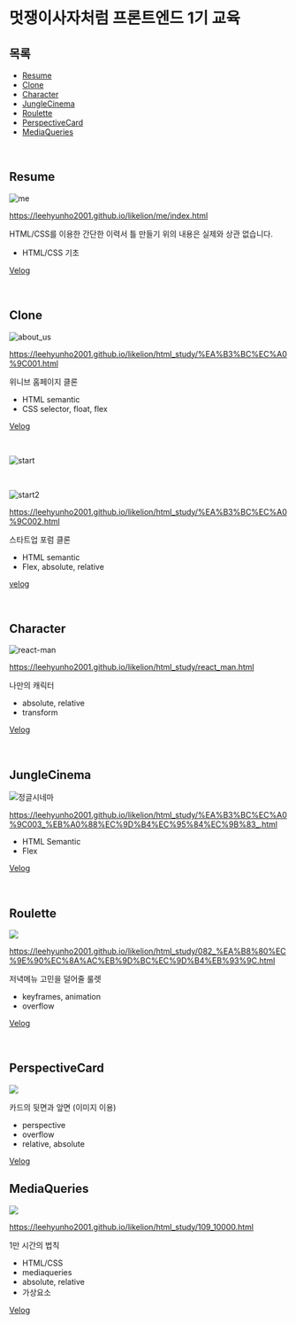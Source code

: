 # 멋쟁이사자처럼 프론트엔드 1기 교육

##  목록
  - [Resume](#resume)
  - [Clone](#clone)
  - [Character](#character)
  - [JungleCinema](#junglecinema)
  - [Roulette](#roulette)
  - [PerspectiveCard](#perspectivecard)
  - [MediaQueries](mediaqueries)

<br>

## Resume

![me](https://user-images.githubusercontent.com/78518132/139407428-199ea228-86f5-4e5c-be21-6e22397509cc.jpg)

https://leehyunho2001.github.io/likelion/me/index.html

HTML/CSS를 이용한 간단한 이력서 틀 만들기
위의 내용은 실제와 상관 없습니다.

- HTML/CSS 기초

[Velog](https://velog.io/@leehyunho2001/HTMLCSS-%EA%B0%84%EB%8B%A8-%EC%9D%B4%EB%A0%A5%EC%84%9C)

<br>

## Clone

![about_us](https://user-images.githubusercontent.com/78518132/139754327-37083402-7321-4a7c-9392-b9059ec47960.jpg)

https://leehyunho2001.github.io/likelion/html_study/%EA%B3%BC%EC%A0%9C001.html

위니브 홈페이지 클론

- HTML semantic
- CSS selector, float, flex

[Velog](https://velog.io/@leehyunho2001/HTML)

<br>

![start](https://user-images.githubusercontent.com/78518132/140845806-f2761555-ea96-444b-9996-40028ed3ae5d.jpg)

<br>

![start2](https://user-images.githubusercontent.com/78518132/140845835-5c150820-e20f-4a2b-94f3-5afcd3f405fe.jpg)

https://leehyunho2001.github.io/likelion/html_study/%EA%B3%BC%EC%A0%9C002.html

스타트업 포럼 클론

- HTML semantic
- Flex, absolute, relative

[velog](https://velog.io/@leehyunho2001/%EC%9B%B9-%ED%8E%98%EC%9D%B4%EC%A7%80-%ED%81%B4%EB%A1%A0)

<br>

## Character

![react-man](https://user-images.githubusercontent.com/78518132/140843734-4e750878-f6c6-4aab-bb97-e8c0e04a5cf9.jpg)

https://leehyunho2001.github.io/likelion/html_study/react_man.html

나만의 캐릭터

- absolute, relative
- transform

[Velog](https://velog.io/@leehyunho2001/box-model-position-float)

<br>

## JungleCinema

![정글시네마](https://user-images.githubusercontent.com/78518132/140844353-ec51eb3b-c02c-493e-b965-324012234b15.jpg)

https://leehyunho2001.github.io/likelion/html_study/%EA%B3%BC%EC%A0%9C003_%EB%A0%88%EC%9D%B4%EC%95%84%EC%9B%83_.html

- HTML Semantic
- Flex

[Velog](https://velog.io/@leehyunho2001/HTML-CSS-%EA%B3%BC%EC%A0%9C)

<br>

## Roulette

<img src="https://user-images.githubusercontent.com/78518132/141241101-84db1be4-7fde-45af-ad32-ae3348961a1c.gif" />

https://leehyunho2001.github.io/likelion/html_study/082_%EA%B8%80%EC%9E%90%EC%8A%AC%EB%9D%BC%EC%9D%B4%EB%93%9C.html

저녁메뉴 고민을 덜어줄 룰렛

- keyframes, animation
- overflow

[Velog](https://velog.io/@leehyunho2001/CSS-animation-perspective)

<br>

## PerspectiveCard

<img src="https://images.velog.io/images/leehyunho2001/post/b907c96f-49c6-40cd-9890-4a93ed0b19fa/%EC%B9%B4%EB%93%9C.gif" />

카드의 뒷면과 앞면 (이미지 이용)

- perspective
- overflow
- relative, absolute

[Velog](https://velog.io/@leehyunho2001/CSS-animation-perspective)

## MediaQueries

<img src="https://user-images.githubusercontent.com/78518132/141405176-9ea55db6-4a83-4bf3-b813-70c56ff83a81.gif" />

https://leehyunho2001.github.io/likelion/html_study/109_10000.html

1만 시간의 법칙

- HTML/CSS
- mediaqueries
- absolute, relative
- 가상요소

[Velog](https://velog.io/@leehyunho2001/%EB%B0%98%EC%9D%91%ED%98%95-%EC%9B%B9-%EA%B5%AC%ED%98%84)